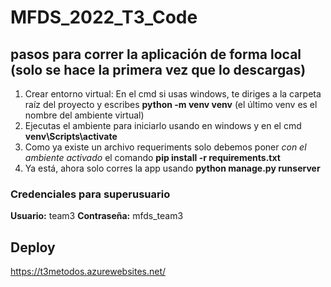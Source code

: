 # MFDS_2022_T3_Code

## pasos para correr la aplicación de forma local (solo se hace la primera vez que lo descargas)


1. Crear entorno virtual: En el cmd si usas windows, te diriges a la carpeta raíz del proyecto y escribes **python -m venv venv** (el último venv es el nombre del ambiente virtual)
2. Ejecutas el ambiente para iniciarlo usando en windows y en el cmd **venv\Scripts\activate**
3. Como ya existe un archivo requeriments solo debemos poner *con el ambiente activado* el comando **pip install -r requirements.txt** 
4. Ya está,  ahora solo corres la app usando **python manage.py runserver**

### Credenciales para superusuario
**Usuario:** team3
**Contraseña:** mfds_team3

## Deploy 
https://t3metodos.azurewebsites.net/
